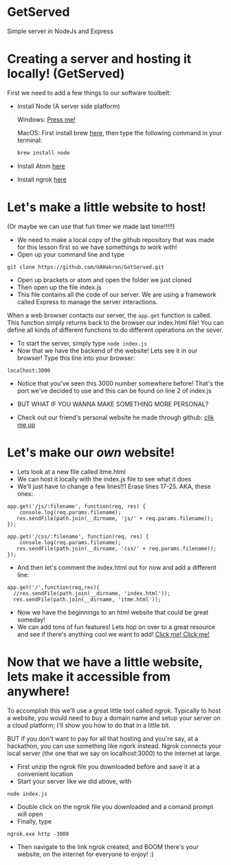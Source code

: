 # GetServed
Simple server in NodeJs and Express

# Creating a server and hosting it locally! (GetServed)

First we need to add a few things to our software toolbelt:
* Install Node (A server side platform)

	Windows: [Press me!](http://blog.teamtreehouse.com/install-node-js-npm-windows)
    
    MacOS: First install brew [here](https://brew.sh/), then type the following command in your terminal: 
    ```javascript
    brew install node
    ```
* Install Atom [here](https://atom.io/)
* Install ngrok [here](https://ngrok.com/download)

# Let's make a little website to host!
(Or maybe we can use that fun timer we made last time!!!!!)
* We need to make a local copy of the github repository that was made for this lesson first so we have somethings to work with!
* Open up your command line and type
```
git clone https://github.com/UAHakron/GetServed.git
```
* Open up brackets or atom and open the folder we just cloned
* Then open up the file index.js
* This file contains all the code of our server. We are using a framework called Express to manage the server interactions. 

When a web browser contacts our server, the ```app.get``` function is called. This function simply returns back to the browser our index.html file! You can define all kinds of different functions to do different operations on the sever.
* To start the server, simply type  ```node index.js```
* Now that we have the backend of the website! Lets see it in our browser! Type this line into your browser: 
```
localhost:3000
```
* Notice that you've seen this 3000 number somewhere before! That's the port we've decided to use and this can be found on line 2 of index.js 


* BUT WHAT IF YOU WANNA MAKE SOMETHING MORE PERSONAL?
* Check out our friend's personal website he made through github: [clik me up](https://pascalrascal.github.io/)

# Let's make our *own* website!
* Lets look at a new file called itme.html
* We can host it locally with the index.js file to see what it does 
* We'll just have to change a few lines!!1 Erase lines 17-25. AKA, these ones:
```
app.get('/js/:filename', function(req, res) {
    console.log(req.params.filename);
   res.sendFile(path.join(__dirname, 'js/' + req.params.filename)); 
});

app.get('/css/:filename', function(req, res) {
    console.log(req.params.filename);
   res.sendFile(path.join(__dirname, 'css/' + req.params.filename)); 
});
```

* And then let's comment the index.html out for now and add a different line:
```
app.get('/',function(req,res){
  //res.sendFile(path.join(__dirname, 'index.html'));
  res.sendFile(path.join(__dirname, 'itme.html'));
```
* Now we have the beginnings to an html website that could be great someday!
* We can add tons of fun features! Lets hop on over to a great resource and see if there's anything cool we want to add! [Click me! Click me!](https://www.w3schools.com/html/default.asp)

# Now that we have a little website, lets make it accessible from anywhere!
To accomplish this we'll use a great little tool called ngrok. Typically to host a website, you would need to buy a domain name and setup your server on a cloud platform; I'll show you how to do that in a little bit.

BUT if you don't want to pay for all that hosting and you're say, at a hackathon, you can use something like ngork instead. Ngrok connects your local server (the one that we say on localhost:3000) to the internet at large. 

* First unzip the ngrok file you downloaded before and save it at a convenient location
* Start your server like we did above, with 
 ```
 node index.js
 ```
 * Double click on the ngrok file you downloaded and a comand prompt will open
 * Finally, type 
 ```
 ngrok.exe http -3000
```
* Then navigate to the link ngrok created, and BOOM there's your website, on the internet for everyone to enjoy! :)
